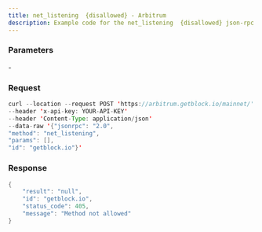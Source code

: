 ```yaml
---
title: net_listening  {disallowed} - Arbitrum
description: Example code for the net_listening  {disallowed} json-rpc method. Сomplete guide on how to use net_listening  {disallowed} json-rpc in GetBlock.io Web3 documentation.
---
```


### Parameters


\-

### Request

``` java
curl --location --request POST 'https://arbitrum.getblock.io/mainnet/' 
--header 'x-api-key: YOUR-API-KEY' 
--header 'Content-Type: application/json' 
--data-raw '{"jsonrpc": "2.0",
"method": "net_listening",
"params": [],
"id": "getblock.io"}'
```

###  Response

``` java
{
    "result": "null",
    "id": "getblock.io",
    "status_code": 405,
    "message": "Method not allowed"
}
```

